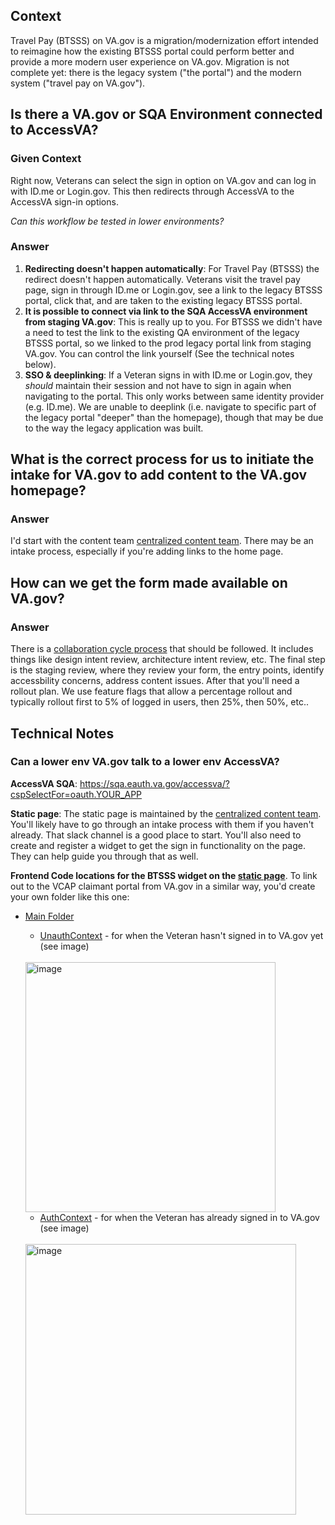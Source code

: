 ## Context
Travel Pay (BTSSS) on VA.gov is a migration/modernization effort intended to reimagine how the existing BTSSS portal could perform better and provide a more modern user experience on VA.gov. Migration is not complete yet: there is the legacy system ("the portal") and the modern system ("travel pay on VA.gov").

## Is there a VA.gov or SQA Environment connected to AccessVA?

### Given Context
Right now, Veterans can select the sign in option on VA.gov and can log in with ID.me or Login.gov. This then redirects through AccessVA to the AccessVA sign-in options.

_Can this workflow be tested in lower environments?_

### Answer
1. **Redirecting doesn't happen automatically**: For Travel Pay (BTSSS) the redirect doesn't happen automatically. Veterans visit the travel pay page, sign in through ID.me or Login.gov, see a link to the legacy BTSSS portal, click that, and are taken to the existing legacy BTSSS portal.
2. **It is possible to connect via link to the SQA AccessVA environment from staging VA.gov**: This is really up to you. For BTSSS we didn't have a need to test the link to the existing QA environment of the legacy BTSSS portal, so we linked to the prod legacy portal link from staging VA.gov. You can control the link yourself (See the technical notes below).
3. **SSO & deeplinking**: If a Veteran signs in with ID.me or Login.gov, they _should_ maintain their session and not have to sign in again when navigating to the portal. This only works between same identity provider (e.g. ID.me). We are unable to deeplink (i.e. navigate to specific part of the legacy portal "deeper" than the homepage), though that may be due to the way the legacy application was built.

## What is the correct process for us to initiate the intake for VA.gov to add content to the VA.gov homepage?

### Answer
I'd start with the content team [centralized content team](https://dsva.slack.com/archives/C01K37HRUAH). There may be an intake process, especially if you're adding links to the home page. 

## How can we get the form made available on VA.gov?

### Answer
There is a [collaboration cycle process](https://depo-platform-documentation.scrollhelp.site/collaboration-cycle/) that should be followed. It includes things like design intent review, architecture intent review, etc. The final step is the staging review, where they review your form, the entry points, identify accessbility concerns, address content issues. After that you'll need a rollout plan. We use feature flags that allow a percentage rollout and typically rollout first to 5% of logged in users, then 25%, then 50%, etc..

## Technical Notes

### Can a lower env VA.gov talk to a lower env AccessVA?
**AccessVA SQA**: https://sqa.eauth.va.gov/accessva/?cspSelectFor=oauth.YOUR_APP

**Static page**: The static page is maintained by the [centralized content team](https://dsva.slack.com/archives/C01K37HRUAH). You'll likely have to go through an intake process with them if you haven't already. That slack channel is a good place to start. You'll also need to create and register a widget to get the sign in functionality on the page. They can help guide you through that as well.

**Frontend Code locations for the BTSSS widget on the [static page](https://staging.va.gov/health-care/file-travel-pay-reimbursement/)**. To link out to the VCAP claimant portal from VA.gov in a similar way, you'd create your own folder like this one:
* [Main Folder](https://github.com/department-of-veterans-affairs/vets-website/tree/main/src/applications/static-pages/BTSSS-login)
  * [UnauthContext]() - for when the Veteran hasn't signed in to VA.gov yet (see image)
  <br/>
  <img width="400" alt="image" src="https://github.com/user-attachments/assets/486bb2d3-4188-483b-b433-c93cdc2058a8" />
  
  * [AuthContext](https://github.com/department-of-veterans-affairs/vets-website/blob/main/src/applications/static-pages/BTSSS-login/AuthContext/index.jsx) - for when the Veteran has already signed in to VA.gov (see image)
  <br/>
  <img width="433" alt="image" src="https://github.com/user-attachments/assets/ddd62d08-d924-41d7-b0a7-e178124583fb" />

  
